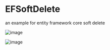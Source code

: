 # EFSoftDelete
an example for entity framework core soft delete

![image](https://user-images.githubusercontent.com/9168607/199569777-8aa3dfcc-860b-4ebb-8880-7833ff1d88e7.png)

![image](https://user-images.githubusercontent.com/9168607/199569871-4a3e58c1-0043-4e68-90ee-e701403bf046.png)
